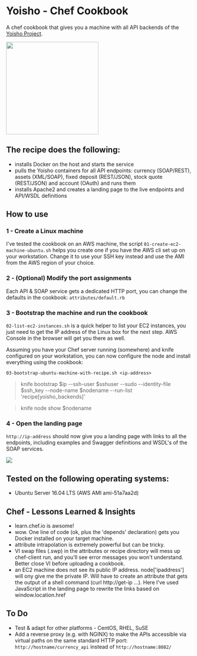 # Yoisho - Chef Cookbook

A chef cookbook that gives you a machine with all API backends of the [Yoisho Project](https://github.com/u1i/yoisho/tree/master/chef-cookbook).

<img src="https://raw.githubusercontent.com/u1i/yoisho/master/resources/yoisho-logo.png" width="250"/>

## The recipe does the following:

* installs Docker on the host and starts the service
* pulls the Yoisho containers for all API endpoints: currency (SOAP/REST), assets (XML/SOAP), fixed deposit (REST/JSON), stock quote (REST/JSON) and account (OAuth) and runs them
* installs Apache2 and creates a landing page to the live endpoints and API/WSDL definitions

## How to use

### 1 - Create a Linux machine

I've tested the cookbook on an AWS machine, the script `01-create-ec2-machine-ubuntu.sh` helps you create one if you have the AWS cli set up on your workstation. Change it to use your SSH key instead and use the AMI from the AWS region of your choice.

### 2 - (Optional) Modify the port assignments

Each API & SOAP service gets a dedicated HTTP port, you can change the defaults in the cookbook: `attributes/default.rb`

### 3 - Bootstrap the machine and run the cookbook

`02-list-ec2-instances.sh` is a quick helper to list your EC2 instances, you just need to get the IP address of the Linux box for the next step. AWS Console in the browser will get you there as well.

Assuming you have your Chef server running (somewhere) and knife configured on your workstation, you can now configure the node and install everything using the cookbook:

`03-bootstrap-ubuntu-machine-with-recipe.sh <ip-address>`

> knife bootstrap $ip --ssh-user $sshuser --sudo --identity-file $ssh_key --node-name $nodename --run-list 'recipe[yoisho_backends]'

> knife node show $nodename

### 4 - Open the landing page

`http://ip-address` should now give you a landing page with links to all the endpoints, including examples and Swagger definitions and WSDL's of the SOAP services.

![](https://raw.githubusercontent.com/u1i/yoisho/master/resources/ychefpage2.png)

## Tested on the following operating systems:

* Ubuntu Server 16.04 LTS (AWS AMI ami-51a7aa2d)

## Chef - Lessons Learned & Insights

* learn.chef.io is awsome!
* wow. One line of code (ok, plus the 'depends' declaration) gets you Docker installed on your target machine.
* attribute intrapolation is extremely powerful but can be tricky.
* VI swap files (.swp) in the attributes or recipe directory will mess up chef-client run, and you'll see error messages you won't understand. Better close VI before uploading a cookbook.
* an EC2 machine does not see its public IP address. node['ipaddress'] will ony give me the private IP. Will have to create an attribute that gets the output of a shell command (curl http://get-ip ...). Here I've used JavaScript in the landing page to rewrite the links based on window.location.href

## To Do

* Test & adapt for other platforms - CentOS, RHEL, SuSE
* Add a reverse proxy (e.g. with NGINX) to make the APIs accessible via virtual paths on the same standard HTTP port: `http://hostname/currency_api` instead of `http://hostname:8082/` 
